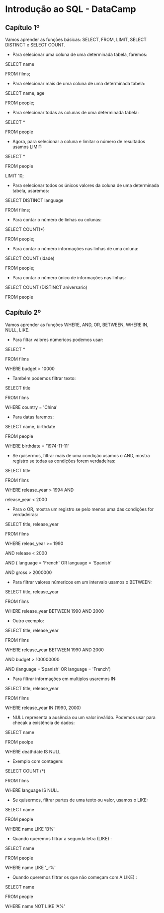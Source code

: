 # Introdução ao SQL - DataCamp

## Capítulo 1º

Vamos aprender as funções básicas: SELECT, FROM, LIMIT, SELECT DISTINCT e SELECT COUNT.

- Para selecionar uma coluna de uma determinada tabela, faremos:

SELECT name

FROM films;

- Para selecionar mais de uma coluna de uma determinada tabela:

SELECT name, age

FROM  people;

- Para selecionar todas as colunas de uma determinada tabela: 

SELECT *

FROM people

- Agora, para selecionar a coluna e limitar o número de resultados usamos LIMIT:

SELECT *

FROM people

LIMIT 10;

- Para selecionar todos os únicos valores da coluna de uma determinada tabela, usaremos:

SELECT DISTINCT language

FROM films;

- Para contar o número de linhas ou colunas:

SELECT COUNT(*) 

FROM people;

- Para contar o número informações nas linhas de uma coluna:

SELECT COUNT (idade)

FROM people;

- Para contar o número único de informações nas linhas:

SELECT COUNT (DISTINCT aniversario)

FROM people

## Capítulo 2º

Vamos aprender as funções WHERE, AND, OR, BETWEEN, WHERE IN, NULL, LIKE.

- Para filtar valores númericos podemos usar:

SELECT *

FROM films

WHERE budget > 10000

- Também podemos filtrar texto:

SELECT title

FROM films

WHERE country = 'China'

- Para datas faremos:

SELECT name, birthdate

FROM people

WHERE birthdate = '1974-11-11'

- Se quisermos, filtrar mais de uma condição usamos o AND, mostra registro se todas as condições forem verdadeiras:

SELECT title

FROM films

WHERE release_year > 1994 AND 

release_year < 2000

- Para o OR, mostra um registro se pelo menos uma das condições for verdadeiras:

SELECT title, release_year

FROM films

WHERE releas_year >= 1990 

AND release < 2000

AND ( language = 'French' OR language = 'Spanish'

AND gross > 2000000

- Para filtrar valores númericos em um intervalo usamos o BETWEEN:

SELECT title, release_year

FROM films

WHERE release_year BETWEEN 1990 AND 2000

- Outro exemplo:

SELECT title, release_year

FROM films

WHERE release_year BETWEEN 1990 AND 2000

AND budget > 100000000

AND (language ='Spanish' OR language = 'French')

- Para filtrar informações em multiplos usaremos IN:

SELECT title, release_year

FROM films

WHERE release_year IN (1990, 2000)

- NULL representa a ausência ou um valor inválido. Podemos usar para checak a existência de dados:

SELECT name

FROM peolpe

WHERE deathdate IS NULL

- Exemplo com contagem:

SELECT COUNT (*)

FROM films

WHERE language IS NULL

- Se quisermos, filtrar partes de uma texto ou valor, usamos o LIKE:

SELECT name

FROM people

WHERE name LIKE 'B%'

- Quando queremos filtrar a segunda letra (LIKE) :

SELECT name

FROM people

WHERE name LIKE '_r%'

- Quando queremos filtrar os que não começam com A  LIKE) :

SELECT name

FROM people

WHERE name NOT LIKE 'A%'







